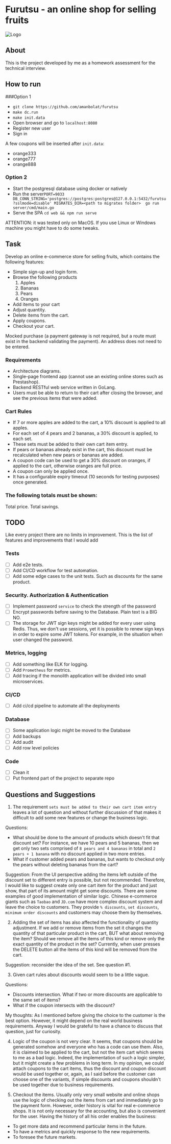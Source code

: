 # Furutsu - an online shop for selling fruits
![Logo](https://github.com/amanbolat/furutsu/raw/master/web/public/logo.png)

## About
This is the project developed by me as a homework assessment for the technical interview.

## How to run
###Option 1
- `git clone https://github.com/amanbolat/furutsu`
- `make dc.run`
- `make init.data`
- Open browser and go to `localhost:8080`
- Register new user
- Sign in

A few coupons will be inserted after `init.data`:
- orange333
- orange777
- orange888

### Option 2
- Start the postgresql database using docker or natively
- Run the server`PORT=9033 DB_CONN_STRING='postgres://postgres:postgres@127.0.0.1:5432/furutsu?sslmode=disable' MIGRATES_DIR=<path to migrates folder>  go run server/cmd/main.go`
- Serve the SPA `cd web && npm run serve`

ATTENTION: it was tested only on MacOS. If you use Linux or Windows machine you might have to do some tweaks.

## Task
Develop an online e-commerce store for selling fruits, which contains the following features:

- Simple sign-up and login form.
- Browse the following products
    1. Apples
    2. Bananas
    3. Pears
    4. Oranges
- Add items to your cart
- Adjust quantity.
- Delete items from the cart.
- Apply coupons.
- Checkout your cart.

Mocked purchase (a payment gateway is not required, but a route must exist in the backend validating the payment).
An address does not need to be entered.

### Requirements
- Architecture diagrams.
- Single-page frontend app (cannot use an existing online stores such as Prestashop).
- Backend RESTful web service written in GoLang.
- Users must be able to return to their cart after closing the browser, and see the previous items that were added.

### Cart Rules
- If 7 or more apples are added to the cart, a 10% discount is applied to all apples.
- For each set of 4 pears and 2 bananas, a 30% discount is applied, to each set.
- These sets must be added to their own cart item entry.
- If pears or bananas already exist in the cart, this discount must be recalculated when new pears or bananas are added.
- A coupon code can be used to get a 30% discount on oranges, if applied to the cart, otherwise oranges are full price.
- A coupon can only be applied once.
- It has a configurable expiry timeout (10 seconds for testing purposes) once generated.

### The following totals must be shown:
Total price.
Total savings.


## TODO
Like every project there are no limits in improvement. This is the list of features and improvements that I would add

### Tests
- [ ] Add e2e  tests.
- [ ] Add CI/CD workflow for test automation.
- [ ] Add some edge cases to the unit tests. Such as discounts for the same product.

### Security. Authorization & Authentication
- [ ] Implement password `service` to check the strength of the password
- [ ] Encrypt passwords before saving to the Database. Plain text is a BIG NO.
- [ ] The storage for JWT sign keys might be added for every user using Redis. Thus, we don't use sessions, yet
it is possible to renew sign keys in order to expire some JWT tokens. For example, in the situation when user changed 
the password.

### Metrics, logging
- [ ] Add something like ELK for logging.
- [ ] Add `Prometheus` for metrics.
- [ ] Add tracing if the monolith application will be divided into small microservices.

### CI/CD
- [ ] Add ci/cd pipeline to automate all the deployments

### Database
- [ ] Some application logic might be moved to the Database
- [ ] Add backups
- [ ] Add audit
- [ ] Add row level policies

### Code
- [ ] Clean it
- [ ] Put frontend part of the project to separate repo 

## Questions and Suggestions

1. The requirement `sets must be added to their own cart item entry` leaves a lot of question and without 
further discussion of that makes it difficult to add some new features or change the business logic. 

Questions:
- What should be done to the amount of products which doesn't fit that discount set? For instance, we have 10 
pears and 5 bananas, then we get only two sets comprised of `8 pears and 4 bananas` in total and `2 pears + 1 banana`
with no discount applied in two more entries.
- What if customer added pears and bananas, but wants to checkout only the pears without deleting bananas
from the cart? 

Suggestion: 
From the UI perspective adding the items left outside of the discount set to different entry is possible, but not 
recommended. Therefore, I would like to suggest create only one cart item for the product and just show, that part
of its amount might get some discounts.
There are some examples of good implementation of similar logic. Chinese e-commerce giants 
such as `Taobao` and `JD.com` have more complex discount system and leave the choice to customers. They 
provide `% discounts`, `set discounts`, `minimum order discounts` and customers may choose them by themselves.

2. Adding the set of items has also affected the functionality of quantity adjustment. If we add or remove items from the
set it changes the quantity of that particular product in the cart, BUT what about removing the item? Should we remove all
the items of this kind or remove only the exact quantity of the product in the set?
Currently, when user presses the DELETE button all the items of this kind will be removed from the cart.

Suggestion: reconsider the idea of the set. See question #1.   

3. Given cart rules about discounts would seem to be a little vague. 

Questions: 
- Discounts intersection. What if two or more discounts are applicable to the same set of items?
- What if the coupon intersects with the discount? 

My thoughts:
As I mentioned before giving the choice to the customer is the best option. However, it might depend on the real world
business requirements. Anyway I would be grateful to have a chance to discuss that question, just for curiosity.

4. Logic of the coupon is not very clear. It seems, that coupons should be generated somehow and everyone who has a code
can use them. Also, it is claimed to be applied to the cart, but not the item cart which seems to me as a bad logic. Indeed, 
the implementation of such a logic simpler, but it might create a few problems in long term. In my opinion, we could attach
coupons to the cart items, thus the discount and coupon discount would be used together or, again, as I said before the 
customer can choose one of the variants, if simple discounts and coupons shouldn't be used together due to business requirements.

5. Checkout the items. Usually only very small website and online shops use the logic of checking out the items from cart
and immediately go to the payment form. However, order history is vital for real e-commerce shops. It is not only necessary
for the accounting, but also is convenient for the user. Having the history of all his order enables the business:
- To get more data and recommend particular items in the future.
- To have a metrics and quickly response to the new requirements.
- To foresee the future markets.